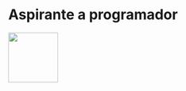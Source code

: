 # Aspirante a programador

<img src="https://cdn.jsdelivr.net/gh/devicons/devicon@latest/icons/canva/canva-original.svg" width=100px>
          
